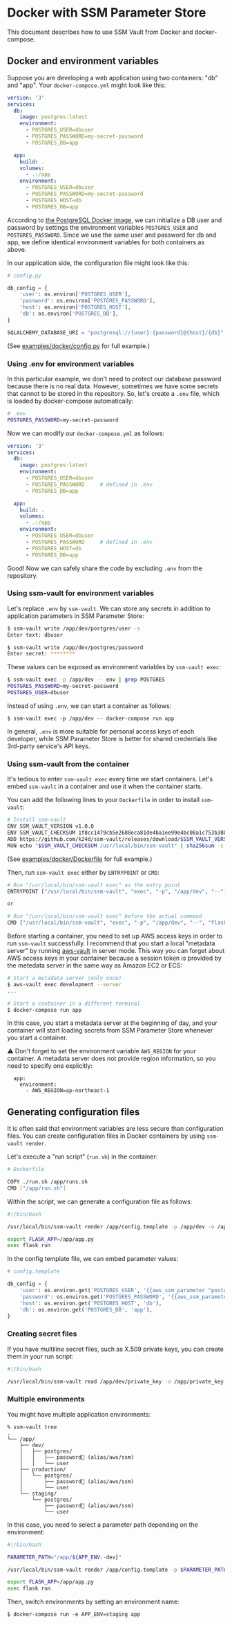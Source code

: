# Docker with SSM Parameter Store

This document describes how to use SSM Vault from Docker and docker-compose.

## Docker and environment variables

Suppose you are developing a web application using two containers: "db" and "app".  Your `docker-compose.yml` might look like this:

```yaml
version: '3'
services:
  db:
    image: postgres:latest
    environment:
      - POSTGRES_USER=dbuser
      - POSTGRES_PASSWORD=my-secret-password
      - POSTGRES_DB=app

  app:
    build: .
    volumes:
      - .:/app
    environment:
      - POSTGRES_USER=dbuser
      - POSTGRES_PASSWORD=my-secret-password
      - POSTGRES_HOST=db
      - POSTGRES_DB=app
```

According to [the PostgreSQL Docker image](https://hub.docker.com/_/postgres), we can initialize a DB user and password by settings the environment variables `POSTGRES_USER` and `POSTGRES_PASSWORD`.  Since we use the same user and password for db and app, we define identical environment variables for both containers as above.

In our application side, the configuration file might look like this:

```python
# config.py

db_config = {
    'user': os.environ['POSTGRES_USER'],
    'password': os.environ['POSTGRES_PASSWORD'],
    'host': os.environ['POSTGRES_HOST'],
    'db': os.environ['POSTGRES_DB'],
}

SQLALCHEMY_DATABASE_URI = "postgresql://{user}:{password}@{host}/{db}".format(**db_config)
```

(See [examples/docker/config.py](examples/docker/config.py) for full example.)

### Using .env for environment variables

In this particular example, we don't need to protect our database password because there is no real data.  However, sometimes we have some secrets that cannot to be stored in the repository.  So, let's create a `.env` file, which is loaded by docker-compose automatically:

```bash
# .env
POSTGRES_PASSWORD=my-secret-password
```

Now we can modify our `docker-compose.yml` as follows:

```yaml
version: '3'
services:
  db:
    image: postgres:latest
    environment:
      - POSTGRES_USER=dbuser
      - POSTGRES_PASSWORD     # defined in .env
      - POSTGRES_DB=app

  app:
    build: .
    volumes:
      - .:/app
    environment:
      - POSTGRES_USER=dbuser
      - POSTGRES_PASSWORD     # defined in .env
      - POSTGRES_HOST=db
      - POSTGRES_DB=app
```

Good!  Now we can safely share the code by excluding `.env` from the repository.

### Using ssm-vault for environment variables

Let's replace `.env` by `ssm-vault`.  We can store any secrets in addition to application parameters in SSM Parameter Store:

```bash
$ ssm-vault write /app/dev/postgres/user -s
Enter text: dbuser

$ ssm-vault write /app/dev/postgres/password
Enter secret: ********
```

These values can be exposed as environment variables by `ssm-vault exec`:

```bash
$ ssm-vault exec -p /app/dev -- env | grep POSTGRES
POSTGRES_PASSWORD=my-secret-password
POSTGRES_USER=dbuser
```

Instead of using `.env`, we can start a container as follows:

```
$ ssm-vault exec -p /app/dev -- docker-compose run app
```

In general, `.env` is more suitable for personal access keys of each developer, while SSM Parameter Store is better for shared credentials like 3rd-party service's API keys.

### Using ssm-vault from the container

It's tedious to enter `ssm-vault exec` every time we start containers.  Let's embed `ssm-vault` in a container and use it when the container starts.

You can add the following lines to your `Dockerfile` in order to install `ssm-vault`:

```bash
# Install ssm-vault
ENV SSM_VAULT_VERSION v1.0.0
ENV SSM_VAULT_CHECKSUM 1f8cc1479cb5e2688eca81de4ba1ee99e4bc08a1c753b38b648a5a3bbbf4c474
ADD https://github.com/k24d/ssm-vault/releases/download/$SSM_VAULT_VERSION/ssm-vault-linux-amd64 /usr/local/bin/ssm-vault
RUN echo "$SSM_VAULT_CHECKSUM /usr/local/bin/ssm-vault" | sha256sum -c && chmod 755 /usr/local/bin/ssm-vault
```

(See [examples/docker/Dockerfile](examples/docker/Dockerfile) for full example.)

Then, run `ssm-vault exec` either by `ENTRYPOINT` or `CMD`:

```bash
# Run "/usr/local/bin/ssm-vault exec" as the entry point
ENTRYPOINT ["/usr/local/bin/ssm-vault", "exec", "-p", "/app/dev", "--"]

or

# Run "/usr/local/bin/ssm-vault exec" before the actual command
CMD ["/usr/local/bin/ssm-vault", "exec", "-p", "/app/dev", "--", "flask", "run"]
```

Before starting a container, you need to set up AWS access keys in order to run `ssm-vault` successfully.  I recommend that you start a local "metadata server" by running [aws-vault](https://github.com/99designs/aws-vault) in server mode.  This way you can forget about AWS access keys in your container because a session token is provided by the metedata server in the same way as Amazon EC2 or ECS:

```bash
# Start a metadata server (only once)
$ aws-vault exec development --server
...

# Start a container in a different terminal
$ docker-compose run app
```

In this case, you start a metadata server at the beginning of day, and your container will start loading secrets from SSM Parameter Store whenever you start a container.

:warning: Don't forget to set the environment variable `AWS_REGION` for your container.  A metadata server does not provide region information, so you need to specify one explicitly:

```
  app:
    environment:
      - AWS_REGION=ap-northeast-1
```

## Generating configuration files

It is often said that environment variables are less secure than configuration files.  You can create configuration files in Docker containers by using `ssm-vault render`.

Let's execute a "run script" (`run.sh`) in the container:

```bash
# Dockerfile

COPY ./run.sh /app/runs.sh
CMD ["/app/run.sh"]
```

Within the script, we can generate a configuration file as follows:

```bash
#!/bin/bash

/usr/local/bin/ssm-vault render /app/config.template -p /app/dev -o /app/config.py

export FLASK_APP=/app/app.py
exec flask run
```

In the config template file, we can embed parameter values:

```python
# config.template

db_config = {
    'user': os.environ.get('POSTGRES_USER', '{{aws_ssm_parameter "postgres/user"}}'),
    'password': os.environ.get('POSTGRES_PASSWORD', '{{aws_ssm_parameter "postgres/password"}}'),
    'host': os.environ.get('POSTGRES_HOST', 'db'),
    'db': os.environ.get('POSTGRES_DB', 'app'),
}
```

### Creating secret files

If you have multiline secret files, such as X.509 private keys, you can create them in your run script:

```bash
#!/bin/bash

/usr/local/bin/ssm-vault read /app/dev/private_key -o /app/private_key.pem -m 0600
```

### Multiple environments

You might have multiple application environments:

```
% ssm-vault tree
.
└── /app/
    ├── dev/
    │   ├── postgres/
    │   │   ├── password🔐 (alias/aws/ssm)
    │   │   └── user
    ├── production/
    │   └── postgres/
    │       ├── password🔐 (alias/aws/ssm)
    │       └── user
    └── staging/
        └── postgres/
            ├── password🔐 (alias/aws/ssm)
            └── user
```

In this case, you need to select a parameter path depending on the environment:

```bash
#!/bin/bash

PARAMETER_PATH="/app/${APP_ENV:-dev}"

/usr/local/bin/ssm-vault render /app/config.template -p $PARAMETER_PATH -o /app/config.py

export FLASK_APP=/app/app.py
exec flask run
```

Then, switch environments by setting an environment name:

```
$ docker-compose run -e APP_ENV=staging app
```
